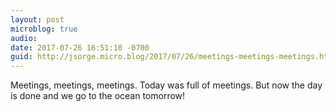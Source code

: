 ```yaml
---
layout: post
microblog: true
audio: 
date: 2017-07-26 16:51:10 -0700
guid: http://jsorge.micro.blog/2017/07/26/meetings-meetings-meetings.html
---
```

Meetings, meetings, meetings. Today was full of meetings. But now the day is done and we go to the ocean tomorrow!

